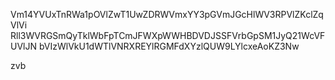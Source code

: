 Vm14YVUxTnRWa1pOVlZwT1UwZDRWVmxYY3pGVmJGcHlWV3RPVlZKclZqVlVi
Rll3WVRGSmQyTklWbFpTCmJFWXpWWHBDVDJSSFVrbGpSM1JyQ21WcVFUVlJN
bVIzWlVkU1dWTlVNRXREYlRGMFdXYzlQUW9LYlcxeAoKZ3Nw

zvb